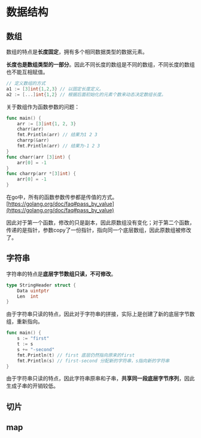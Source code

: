# 数据结构

## 数组

数组的特点是**长度固定**，拥有多个相同数据类型的数据元素。

**长度也是数组类型的一部分**。因此不同长度的数组是不同的数组，不同长度的数组也不能互相赋值。

```go
// 定义数组的方式
a1 := [3]int{1,2,3} // 以固定长度定义。
a2 := [...]int{1,2} // 根据后面初始化的元素个数来动态决定数组长度。
```

关于数组作为函数参数的问题：

```go
func main() {
	arr := [3]int{1, 2, 3}
	charr(arr)
	fmt.Println(arr) // 结果为1 2 3 
	charrp(&arr)
	fmt.Println(arr) // 结果为-1 2 3
}
func charr(arr [3]int) {
	arr[0] = -1
}
func charrp(arr *[3]int) {
	arr[0] = -1
}
```

在go中，所有的函数参数传参都是传值的方式。[https://golang.org/doc/faq#pass_by_value](https://golang.org/doc/faq#pass_by_value)

因此对于第一个函数，修改的只是副本，因此原数组没有变化；对于第二个函数，传递的是指针，参数copy了一份指针，指向同一个底层数组，因此原数组被修改了。

## 字符串

字符串的特点是**底层字节数组只读，不可修改**。

```go
type StringHeader struct {
	Data uintptr
	Len  int
}
```

由于字符串只读的特点，因此对于字符串的拼接，实际上是创建了新的底层字节数组，重新指向。

```go
func main() {
	s := "first"
	t := s
	s += "-second"
	fmt.Println(t) // first 底层仍然指向原来的first
	fmt.Println(s) // first-second 分配新的字符串，s指向新的字符串
}
```

由于字符串只读的特点，因此字符串原串和子串，**共享同一段底层字节序列**，因此生成子串的开销较低。

## 切片



## map

